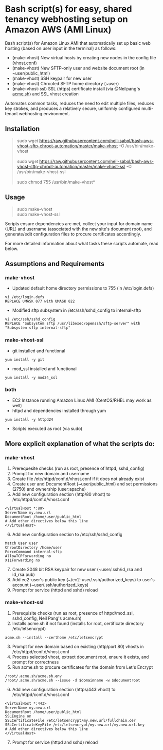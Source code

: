 # Bash script(s) for easy, shared tenancy webhosting setup on Amazon AWS (AMI Linux)

Bash script(s) for Amazon Linux AMI that automatically set up basic web hosting (based on user input in the terminal) as follows:
   
   * (make-vhost) New virtual hosts by creating new nodes in the config file (vhost.conf)<br>
   * (make-vhost) New SFTP-only user and website document root (in ~user/public_html)<br>
   * (make-vhost) SSH keypair for new user<br>
   * (make-vhost) Chrooted SFTP home directory (~user)<br>
   * (make-vhost-ssl) SSL (https) certificate install (via @Neilpang's [acme.sh](https://github.com/Neilpang/acme.sh)) and SSL vhost creation<br>
   
Automates common tasks, reduces the need to edit multiple files, reduces key strokes, and produces a relatively secure, uniformly configured multi-tenant webhosting environment.


## Installation
>sudo wget https://raw.githubusercontent.com/neil-sabol/bash-aws-vhost-sftp-chroot-automation/master/make-vhost -O /usr/bin/make-vhost<br><br>
>sudo wget https://raw.githubusercontent.com/neil-sabol/bash-aws-vhost-sftp-chroot-automation/master/make-vhost-ssl -O /usr/bin/make-vhost-ssl<br><br>
>sudo chmod 755 /usr/bin/make-vhost*<br>


## Usage
>sudo make-vhost<br>
>sudo make-vhost-ssl<br>

Scripts ensure dependencies are met, collect your input for domain name (URL) and username (associated with the new site's document root), and generate/edit configuration files to procure certificates accordingly.

For more detailed information about what tasks these scripts automate, read below.


## Assumptions and Requirements
### make-vhost
* Updated default home directory permissions to 755 (in /etc/login.defs)<br>
```
vi /etc/login.defs
REPLACE UMASK 077 with UMASK 022
```
* Modified sftp subsystem in /etc/ssh/sshd_config to internal-sftp<br>
```
vi /etc/ssh/sshd_config
REPLACE "Subsystem sftp /usr/libexec/openssh/sftp-server" with "Subsystem sftp internal-sftp"
```

### make-vhost-ssl
* git installed and functional
```
yum install -y git
```
* mod_ssl installed and functional
```
yum install -y mod24_ssl
```

### both
* EC2 Instance running Amazon Linux AMI (CentOS/RHEL may work as well)<br>
* httpd and dependencies installed through yum<br>
```
yum install -y httpd24
```
* Scripts executed as root (via sudo)


## More explicit explanation of what the scripts do:

### make-vhost
1. Prerequesite checks (run as root, presence of httpd, sshd_config)
2. Prompt for new domain and username
3. Create file /etc/httpd/conf.d/vhost.conf if it does not already exist
4. Create user and DocumentRoot (~user/public_html) and set permissions (2750) and ownership (user:apache)
5. Add new configuration section (http/80 vhost) to /etc/httpd/conf.d/vhost.conf
```
<VirtualHost *:80>
ServerName my.new.url
DocumentRoot /home/user/public_html
# Add other directives below this line
</VirtualHost>
```
6. Add new configuration section to /etc/ssh/sshd_config
```
Match User user
ChrootDirectory /home/user
ForceCommand internal-sftp
AllowTCPForwarding no
X11Forwarding no
```
7. Create 2048 bit RSA keypair for new user (~user/.ssh/id_rsa and id_rsa.pub)
8. Add ec2-user's public key (~/ec2-user/.ssh/authorized_keys) to user's account (~user/.ssh/authorized_keys)
9. Prompt for service (httpd and sshd) reload

### make-vhost-ssl
1. Prerequisite checks (run as root, presence of httpd/mod_ssl, sshd_config, Neil Pang's acme.sh)
2. Installs acme.sh if not found (installs for root, certificate directory /etc/letsencrypt)
```
acme.sh --install --certhome /etc/letsencrypt
```
3. Prompt for new domain based on existing (http/port 80) vhosts in /etc/httpd/conf.d/vhost.conf
4. Process selected vhost, extract document root, ensure it exists, and prompt for correctness
5. Run acme.sh to procure certificates for the domain from Let's Encrypt
```
/root/.acme.sh/acme.sh.env
/root/.acme.sh/acme.sh --issue -d $domainname -w $documentroot
```
6. Add new configuration section (https/443 vhost) to /etc/httpd/conf.d/vhost.conf
```
<VirtualHost *:443>
ServerName my.new.url
DocumentRoot /home/user/public_html
SSLEngine on
SSLCertificateFile /etc/letsencrypt/my.new.url/fullchain.cer
SSLCertificateKeyFile /etc/letsencrypt/my.new.url/my.new.url.key
# Add other directives below this line
</VirtualHost>
```
7. Prompt for service (httpd and sshd) reload
